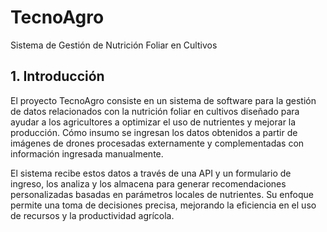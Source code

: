 # TecnoAgro

Sistema de Gestión de Nutrición Foliar en Cultivos

## 1. Introducción

El proyecto TecnoAgro consiste en un sistema de software para la gestión de datos relacionados con la nutrición foliar en cultivos diseñado para ayudar a los agricultores a optimizar el uso de nutrientes y mejorar la producción. Cómo insumo se ingresan los datos obtenidos a partir de imágenes de drones procesadas externamente y complementadas con información ingresada manualmente. 

El sistema recibe estos datos a través de una API y un formulario de ingreso, los analiza y los almacena para generar recomendaciones personalizadas basadas en parámetros locales de nutrientes. Su enfoque permite una toma de decisiones precisa, mejorando la eficiencia en el uso de recursos y la productividad agrícola.
